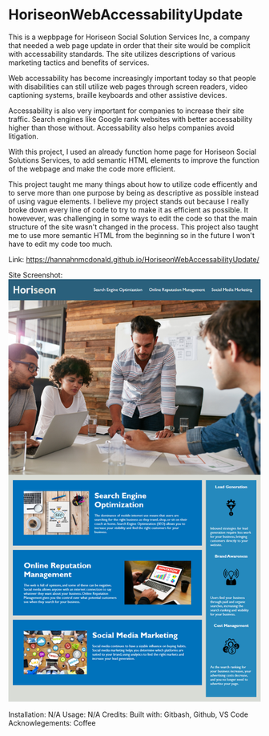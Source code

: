 # HoriseonWebAccessabilityUpdate

This is a wepbpage for Horiseon Social Solution Services Inc, a company that needed a web page update in order that their site would be complicit with accessability standards. The site utilizes descriptions of various marketing tactics and benefits of services. 

Web accessability has become increasingly important today so that people with disabilities can still utilize web pages through screen readers, video captioning systems, braille keyboards and other assistive devices. 

Accessability is also very important for companies to increase their site traffic. Search engines like Google rank websites with better accessability higher than those without. Accessability also helps companies avoid litigation. 

With this project, I used an already function home page for Horiseon Social Solutions Services, to add semantic HTML elements to improve the function of the webpage and make the code more efficient. 

This project taught me many things about how to utilize code efficently and to serve more than one purpose by being as descriptive as possible instead of using vague elements. I believe my project stands out because I really broke down every line of code to try to make it as efficient as possible. It howevever, was challenging in some ways to edit the code so that the main structure of the site wasn't changed in the process. This project also taught me to use more semantic HTML from the beginning so in the future I won't have to edit my code too much. 

Link:  https://hannahnmcdonald.github.io/HoriseonWebAccessabilityUpdate/

Site Screenshot:
![Site Screenshot](/01-html-css-git-homework-demo.png)

Installation: N/A
Usage: N/A
Credits:
Built with: Gitbash, Github, VS Code
Acknowlegements: Coffee
